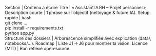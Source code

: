 Section | Contenu à écrire
Titre | « Assistant IA RH – Projet personnel »
Description courte | 1 phrase sur l’objectif (nettoyage & future IA).
Setup rapide | bash<br>git clone …<br>pip install -r requirements.txt<br>python app.py<br>
Structure des dossiers | Arborescence simplifiée avec explication (data/, notebooks/…).
Roadmap | Liste J1 → J6 pour montrer ta vision.
Licence (MIT) | Bon réflexe open‑source.
